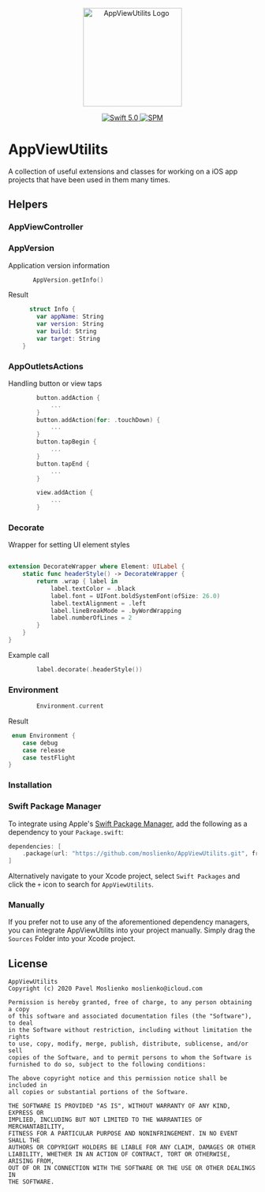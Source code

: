 <p align="center">
   <img width="200" src="https://raw.githubusercontent.com/SvenTiigi/SwiftKit/gh-pages/readMeAssets/SwiftKitLogo.png" alt="AppViewUtilits Logo">
</p>
<p align="center">
   <a href="https://developer.apple.com/swift/">
      <img src="https://img.shields.io/badge/Swift-5.0-orange.svg?style=flat" alt="Swift 5.0">
   </a>
   <a href="https://github.com/apple/swift-package-manager">
      <img src="https://img.shields.io/badge/Swift%20Package%20Manager-compatible-brightgreen.svg" alt="SPM">
   </a>
</p>

# AppViewUtilits

<p align="left">
A collection of useful extensions and classes for working on a iOS app projects that have been used in them many times.
</p>

## Helpers

### AppViewController


### AppVersion
Application version information

```swift
       AppVersion.getInfo()
```

Result

```swift
      struct Info {
        var appName: String
        var version: String
        var build: String
        var target: String
    }
```

### AppOutletsActions
Handling button or view taps

```swift
        button.addAction {
            ...
        }
        button.addAction(for: .touchDown) {
            ...
        }
        button.tapBegin {
            ...
        }
        button.tapEnd {
            ...
        }
```

```swift
        view.addAction {
            ...
        }
```


### Decorate

Wrapper for setting UI element styles

```swift
 
extension DecorateWrapper where Element: UILabel {
    static func headerStyle() -> DecorateWrapper {
        return .wrap { label in
            label.textColor = .black
            label.font = UIFont.boldSystemFont(ofSize: 26.0)
            label.textAlignment = .left
            label.lineBreakMode = .byWordWrapping
            label.numberOfLines = 2
        }
    }
}
```

Example call

```swift
		label.decorate(.headerStyle())
```

### Environment

```swift
        Environment.current
```

Result

```swift
 enum Environment {
    case debug
    case release
    case testFlight
}
```



















### Installation

### Swift Package Manager

To integrate using Apple's [Swift Package Manager](https://swift.org/package-manager/), add the following as a dependency to your `Package.swift`:

```swift
dependencies: [
    .package(url: "https://github.com/moslienko/AppViewUtilits.git", from: "1.0.0")
]
```

Alternatively navigate to your Xcode project, select `Swift Packages` and click the `+` icon to search for `AppViewUtilits`.

### Manually

If you prefer not to use any of the aforementioned dependency managers, you can integrate AppViewUtilits into your project manually. Simply drag the `Sources` Folder into your Xcode project.

## License

```
AppViewUtilits
Copyright (c) 2020 Pavel Moslienko moslienko@icloud.com

Permission is hereby granted, free of charge, to any person obtaining a copy
of this software and associated documentation files (the "Software"), to deal
in the Software without restriction, including without limitation the rights
to use, copy, modify, merge, publish, distribute, sublicense, and/or sell
copies of the Software, and to permit persons to whom the Software is
furnished to do so, subject to the following conditions:

The above copyright notice and this permission notice shall be included in
all copies or substantial portions of the Software.

THE SOFTWARE IS PROVIDED "AS IS", WITHOUT WARRANTY OF ANY KIND, EXPRESS OR
IMPLIED, INCLUDING BUT NOT LIMITED TO THE WARRANTIES OF MERCHANTABILITY,
FITNESS FOR A PARTICULAR PURPOSE AND NONINFRINGEMENT. IN NO EVENT SHALL THE
AUTHORS OR COPYRIGHT HOLDERS BE LIABLE FOR ANY CLAIM, DAMAGES OR OTHER
LIABILITY, WHETHER IN AN ACTION OF CONTRACT, TORT OR OTHERWISE, ARISING FROM,
OUT OF OR IN CONNECTION WITH THE SOFTWARE OR THE USE OR OTHER DEALINGS IN
THE SOFTWARE.
```
